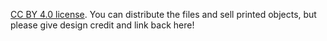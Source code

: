[CC BY 4.0 license](https://creativecommons.org/licenses/by/4.0/). You can distribute the files and sell printed objects, but please give design credit and link back here!
